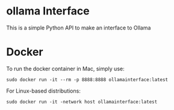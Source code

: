 # ollama Interface

This is a simple Python API to make an interface to Ollama

# Docker

To run the docker container in Mac, simply use:
```
sudo docker run -it --rm -p 8888:8888 ollamainterface:latest
```

For Linux-based distributions:
```
sudo docker run -it -network host ollamainterface:latest
```
